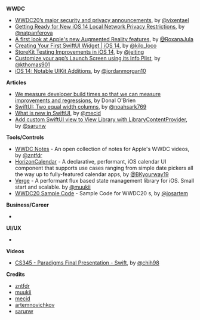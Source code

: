 
**WWDC**

* [WWDC20’s major security and privacy announcements](https://wwdcbysundell.com/2020/security-privacy-announcements-at-wwdc20/), by [@vixentael](https://twitter.com/vixentael)
* [Getting Ready for New iOS 14 Local Network Privacy Restrictions](https://lostmoa.com/blog/GettingReadyForNewiOS14LocalNetworkPrivacyRestrictions/), by [@natpanferova](https://twitter.com/natpanferova)
* [A first look at Apple's new Augmented Reality features](https://engineering.monstar-lab.com/2020/06/23/A-first-look-at-Apples-new-Augmented-Reality-features), by [@RoxanaJula](https://twitter.com/RoxanaJula)
* [Creating Your First SwiftUI Widget | iOS 14](https://www.youtube.com/watch?v=wOrkcdeui4U), by [@kilo_loco](https://twitter.com/kilo_loco)
* [StoreKit Testing Improvements in iOS 14](https://www.revenuecat.com/blog/storekit-testing-in-xcode), by [@jeiting](https://twitter.com/jeiting/)
* [Customize your app’s Launch Screen using its Info Plist](https://wwdcbysundell.com/2020/launch-screen-info-plist/), by [@kthomas901](https://twitter.com/kthomas901)
* [iOS 14: Notable UIKit Additions](https://www.swiftjectivec.com/ios-14-notable-uikit-additions/), by [@jordanmorgan10](https://www.twitter.com/jordanmorgan10)

**Articles**

* [We measure developer build times so that we can measure improvements and regressions](https://tuist.io/apps-at-scale/2020/06/18/donal/), by Donal O'Brien
* [SwiftUI: Two equal width columns](https://noahgilmore.com/blog/swiftui-two-columns-equal-width/), by [@noahsark769](https://twitter.com/noahsark769)
* [What is new in SwiftUI](https://swiftwithmajid.com/2020/06/23/what-is-new-in-swiftui/), by [@mecid](https://twitter.com/mecid)
* [Add custom SwiftUI view to View Library with LibraryContentProvider](https://sarunw.com/posts/add-custom-swiftui-view-to-view-library/), by [@sarunw](https://twitter.com/sarunw)

**Tools/Controls**

* [WWDC Notes](https://wwdcnotes.com) - An open collection of notes for Apple's WWDC videos, by [@zntfdr](https://twitter.com/twitter)
* [HorizonCalendar](https://github.com/airbnb/HorizonCalendar) - A declarative, performant, iOS calendar UI component that supports use cases ranging from simple date pickers all the way up to fully-featured calendar apps, by [@BKyourway19](https://twitter.com/BKyourway19)
* [Verge](https://vergegroup.github.io/Verge/) - A performant flux based state management library for iOS. Small start and scalable. by [@muukii](https://twitter.com/muukii_app)
* [WWDC20 Sample Code](https://github.com/artemnovichkov/wwdc20-samplecode) - Sample Code for WWDC20 s, by [@iosartem](https://twitter.com/iosartem)

**Business/Career**

*

**UI/UX**

*

**Videos**

* [CS345 - Paradigms Final Presentation - Swift](https://www.youtube.com/watch?v=gQVat-M1KoU), by [@chih98](https://twitter.com/chih98)

**Credits**

* [zntfdr](http://github.com/zntfdr)
* [muukii](https://github.com/muukii)
* [mecid](https://github.com/mecid)
* [artemnovichkov](https://github.com/artemnovichkov)
* [sarunw](https://github.com/sarunw)

